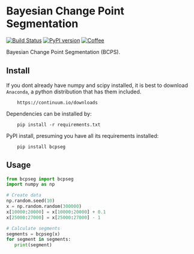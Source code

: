 # Bayesian Change Point Segmentation

[![Build Status](https://travis-ci.org/kylessmith/bcpseg.svg?branch=master)](https://travis-ci.org/kylessmith/bcpseg) [![PyPI version](https://badge.fury.io/py/bcpseg.svg)](https://badge.fury.io/py/bcpseg)
[![Coffee](https://img.shields.io/badge/-buy_me_a%C2%A0coffee-gray?logo=buy-me-a-coffee&color=ff69b4)](https://www.buymeacoffee.com/kylessmith)

Bayesian Change Point Segmentation (BCPS).


## Install

If you dont already have numpy and scipy installed, it is best to download
`Anaconda`, a python distribution that has them included.  
```
    https://continuum.io/downloads
```

Dependencies can be installed by:

```
    pip install -r requirements.txt
```

PyPI install, presuming you have all its requirements installed:
```
    pip install bcpseg
```

## Usage

```python
from bcpseg import bcpseg
import numpy as np

# Create data
np.random.seed(10)
x = np.random.random(300000)
x[10000:20000] = x[10000:20000] + 0.1
x[25000:27000] = x[25000:27000] - 1

# Calculate segments
segments = bcpseg(x)
for segment in segments:
   print(segment)

```

